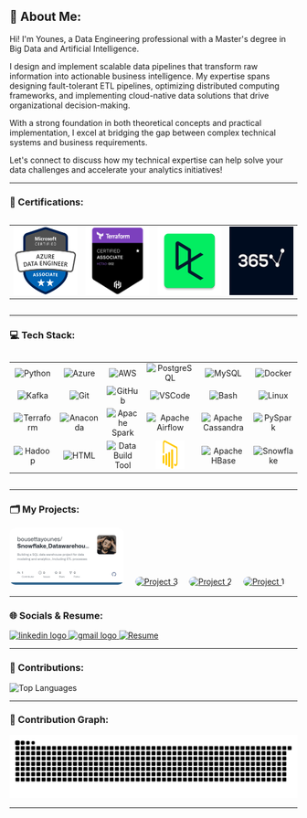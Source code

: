 <h2 align="left">💫 About Me:</h2>

<p align="left">
  Hi! I'm Younes, a Data Engineering professional with a Master's degree in Big Data and Artificial Intelligence.

  I design and implement scalable data pipelines that transform raw information into actionable business intelligence. My expertise spans designing fault-tolerant ETL pipelines, optimizing distributed computing frameworks, and implementing cloud-native data solutions that drive organizational decision-making.

  With a strong foundation in both theoretical concepts and practical implementation, I excel at bridging the gap between complex technical systems and business requirements.

  Let's connect to discuss how my technical expertise can help solve your data challenges and accelerate your analytics initiatives!
</p>

---
<h3 align="left">📜 Certifications:</h3>

<table align="left">
  <tr>
    <td align="center">
      <a href="https://learn.microsoft.com/en-us/users/younesbousetta-0663/credentials/8f8eb28ae65b0a31?ref=https%3A%2F%2Fwww.linkedin.com%2F" target="_blank" rel="noopener noreferrer">
        <img src="logo's/azure-data-engineer-associate-60.png" width="120" height="120" alt="Microsoft Azure DP-203 Certification" title="Microsoft Azure DP-203" />
      </a>
    </td>
    <td align="center">
      <a href="https://www.credly.com/badges/cbb25194-f866-4b0e-842a-abad9151b797/linked_in_profile" target="_blank" rel="noopener noreferrer">
        <img src="logo's/image.png" width="120" height="120" alt="Terraform Certification" title="Terraform Associate" />
      </a>
    </td>
    <td align="center">
      <a href="https://www.datacamp.com/statement-of-accomplishment/course/b25512f51c833faec85a34cea5e586c43f9d10ed?raw=1" target="_blank" rel="noopener noreferrer">
        <img src="logo's/68747470733a2f2f706c61792d6c682e.png" width="120" height="120" alt="DataCamp Certification" title="DataCamp Course Completion" />
      </a>
    </td>
    <td align="center">
      <a href="https://learn.365datascience.com/certificates/CC-F2D857E8AA/" target="_blank" rel="noopener noreferrer">
        <img src="logo's/Untitled.png" width="120" height="120" alt="365 Data Science Certification" title="365 Data Science Course Completion" />
      </a>
    </td>
  </tr>
</table>
<br clear="both" />

---

<h3 align="left">💻 Tech Stack:</h3>

<table align="left">
  <tr>
    <td align="center">
      <img src="https://skillicons.dev/icons?i=py" width="50" height="50" alt="Python" title="Python" />
    </td>
    <td align="center">
      <img src="https://skillicons.dev/icons?i=azure" width="50" height="50" alt="Azure" title="Microsoft Azure" />
    </td>
    <td align="center">
      <img src="https://skillicons.dev/icons?i=aws" width="50" height="50" alt="AWS" title="Amazon Web Services" />
    </td>
    <td align="center">
      <img src="https://skillicons.dev/icons?i=postgres" width="50" height="50" alt="PostgreSQL" title="PostgreSQL" />
    </td>
    <td align="center">
      <img src="https://skillicons.dev/icons?i=mysql" width="50" height="50" alt="MySQL" title="MySQL" />
    </td>
    <td align="center">
      <img src="https://skillicons.dev/icons?i=docker" width="50" height="50" alt="Docker" title="Docker" />
    </td>
  </tr>
  <tr>
    <td align="center">
      <img src="https://skillicons.dev/icons?i=kafka" width="50" height="50" alt="Kafka" title="Apache Kafka" />
    </td>
    <td align="center">
      <img src="https://skillicons.dev/icons?i=git" width="50" height="50" alt="Git" title="Git" />
    </td>
    <td align="center">
      <img src="https://skillicons.dev/icons?i=github" width="50" height="50" alt="GitHub" title="GitHub" />
    </td>
    <td align="center">
      <img src="https://skillicons.dev/icons?i=vscode" width="50" height="50" alt="VSCode" title="Visual Studio Code" />
    </td>
    <td align="center">
      <img src="https://skillicons.dev/icons?i=bash" width="50" height="50" alt="Bash" title="Bash" />
    </td>
    <td align="center">
      <img src="https://skillicons.dev/icons?i=linux" width="50" height="50" alt="Linux" title="Linux" />
    </td>
  </tr>
  <tr>
    <td align="center">
      <img src="https://skillicons.dev/icons?i=terraform" width="50" height="50" alt="Terraform" title="Terraform" />
    </td>
    <td align="center">
      <img src="https://skillicons.dev/icons?i=anaconda" width="50" height="50" alt="Anaconda" title="Anaconda" />
    </td>
    <td align="center">
      <img src="https://cdn.jsdelivr.net/gh/devicons/devicon@latest/icons/apachespark/apachespark-original.svg" width="50" height="50" alt="Apache Spark" title="Apache Spark" />
    </td>
    <td align="center">
      <img src="https://cdn.jsdelivr.net/gh/devicons/devicon@latest/icons/apacheairflow/apacheairflow-original.svg" width="50" height="50" alt="Apache Airflow" title="Apache Airflow" />
    </td>
    <td align="center">
      <img src="https://cdn.jsdelivr.net/gh/devicons/devicon@latest/icons/cassandra/cassandra-original.svg" width="50" height="50" alt="Apache Cassandra" title="Apache Cassandra" />
    </td>
    <td align="center">
      <img src="https://cdn.jsdelivr.net/gh/devicons/devicon@latest/icons/apache/apache-original.svg" width="50" height="50" alt="PySpark" title="PySpark" />
    </td>
  </tr>
  <tr>
    <td align="center">
      <img src="https://cdn.jsdelivr.net/gh/devicons/devicon@latest/icons/hadoop/hadoop-original.svg" width="50" height="50" alt="Hadoop" title="Hadoop" />
    </td>
    <td align="center">
      <img src="https://skillicons.dev/icons?i=html" width="50" height="50" alt="HTML" title="HTML" />
    </td>
    <td align="center">
      <img src="https://assets.streamlinehq.com/image/private/w_300,h_300,ar_1/f_auto/v1/icons/3/dbt-icon-sefw4nnptjlk5lk13atgvm.png/dbt-icon-2yxlz1fvy25mvn5scgnlw.png?_a=DATAdtAAZAA0" width="50" height="50" alt="Data Build Tool" title="Data Build Tool (DBT)" />
    </td>
    <td align="center">
      <img src="logo's/Microsoft-Power-BI-Logo-2013.png" width="50" height="50" alt="Power BI" title="Power BI" />
    </td>
    <td align="center">
      <img src="https://cdn.worldvectorlogo.com/logos/hbase.svg" width="50" height="50" alt="Apache HBase" title="Apache HBase" />
    </td>
    <td align="center">
      <img src="https://registry.npmmirror.com/@lobehub/icons-static-png/latest/files/dark/snowflake-color.png" width="50" height="50" alt="Snowflake" title="Snowflake" />
    </td>
  </tr>
</table>

<br clear="both" />

---

<h3 align="left">🗂️ My Projects:</h3>

<p align="left">
  <a href="https://github.com/bousettayounes/Snowflake_Datawarehouse_Project" target="_blank" style="border-radius: 10px; overflow: hidden; display: inline-block;">
    <img src="https://github.com/bousettayounes/Snowflake_Datawarehouse_Project/blob/main/Snowflake%20Data%20Warehouse%20Project.jpg?raw=true" alt="Project 4" width="200" height="100" style="border-radius: 10px;"/>
  </a>
  &nbsp;&nbsp;&nbsp;
  <a href="https://github.com/bousettayounes/High-Throughput-Streaming-Pipeline-3K-Records-per-Second" target="_blank" style="border-radius: 10px; overflow: hidden; display: inline-block;">
    <img src="https://github.com/bousettayounes/High-Throughput-Streaming-Pipeline-3K-Records-per-Second/blob/main/High-Throughput%20Streaming%20Pipeline.jpg?raw=true" alt="Project 3" width="200" height="100" style="border-radius: 10px;"/>
  </a>
  &nbsp;&nbsp;&nbsp;
  <a href="https://github.com/bousettayounes/Inventory-Management-Data-Warehouse" target="_blank" style="border-radius: 10px; overflow: hidden; display: inline-block;">
    <img src="https://github.com/bousettayounes/Inventory-Management-Data-Warehouse/blob/main/Design%20and%20Implementation%20of%20an%20Inventory%20Management%20Data%20Warehouse.jpg?raw=true" alt="Project 2" width="200" height="100" style="border-radius: 10px;"/>
  </a>
  &nbsp;&nbsp;&nbsp;
  <a href="https://github.com/bousettayounes/Real-Time-Processing-of-Users-Data" target="_blank" style="border-radius: 10px; overflow: hidden; display: inline-block;">
    <img src="https://github.com/bousettayounes/Real-Time-Processing-of-Users-Data/blob/main/Real_time_Processing.jpg?raw=true" alt="Project 1" width="200" height="100" style="border-radius: 10px;"/>
  </a>
</p>

---

<h3 align="left">🌐 Socials & Resume:</h3>

<div align="left">
  <a href="https://www.linkedin.com/in/bousettayounes/" target="_blank">
    <img src="https://raw.githubusercontent.com/maurodesouza/profile-readme-generator/master/src/assets/icons/social/linkedin/default.svg" width="70" height="40" alt="linkedin logo"  />
  </a>
  <a href="mailto:bousettayounes98@gmail.com" target="_blank">
    <img src="https://raw.githubusercontent.com/maurodesouza/profile-readme-generator/master/src/assets/icons/social/gmail/default.svg" width="70" height="40" alt="gmail logo"  />
  </a>
  <a href="https://drive.google.com/file/d/1r4rO0G6SNUtJhTXLiyj28OKX_NPblkTq/view?usp=sharing" target="_blank">
    <img src="https://cdn-icons-png.flaticon.com/512/8101/8101319.png" width="70" height="40" alt="Resume"  />
  </a>
</div>


---

<h3 align="left">📢 Contributions:</h3>

</p>

<p align="left">
  <img src="https://github-readme-stats.vercel.app/api/top-langs?username=bousettayounes&locale=en&hide_title=false&layout=compact&card_width=320&langs_count=6&theme=dracula&hide_border=false" height="150" alt="Top Languages" />
</p>

---

<h3 align="left">🐍 Contribution Graph:</h3>

<img src="https://raw.githubusercontent.com/bousettayounes/bousettayounes/output/snake.svg" alt="Snake animation" />

---
